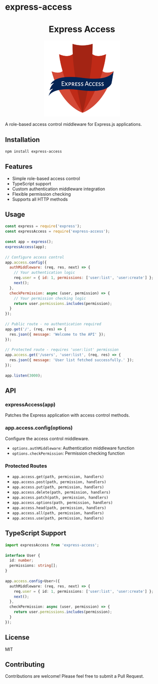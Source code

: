 # express-access
<h1 align="center">Express Access</h1>

<p align="center">
  <img src="assets/logo.png" alt="Express Access Logo" width="250" height="250"/>
</p>

A role-based access control middleware for Express.js applications.

## Installation

```bash
npm install express-access
```

## Features

- Simple role-based access control
- TypeScript support
- Custom authentication middleware integration
- Flexible permission checking
- Supports all HTTP methods

## Usage

```javascript
const express = require('express');
const expressAccess = require('express-access');

const app = express();
expressAccess(app);

// Configure access control
app.access.config({
  authMiddleware: (req, res, next) => {
    // Your authentication logic
    req.user = { id: 1, permissions: ['user:list', 'user:create'] };
    next();
  },
  checkPermission: async (user, permission) => {
    // Your permission checking logic
    return user.permissions.includes(permission);
  }
});

// Public route - no authentication required
app.get('/', (req, res) => {
  res.json({ message: 'Welcome to the API' });
});

// Protected route - requires 'user:list' permission
app.access.get('/users', 'user:list', (req, res) => {
  res.json({ message: 'User list fetched successfully.' });
});

app.listen(3000);
```

## API

### expressAccess(app)

Patches the Express application with access control methods.

### app.access.config(options)

Configure the access control middleware.

- `options.authMiddleware`: Authentication middleware function
- `options.checkPermission`: Permission checking function

### Protected Routes

- `app.access.get(path, permission, handlers)`
- `app.access.post(path, permission, handlers)`
- `app.access.put(path, permission, handlers)`
- `app.access.delete(path, permission, handlers)`
- `app.access.patch(path, permission, handlers)`
- `app.access.options(path, permission, handlers)`
- `app.access.head(path, permission, handlers)`
- `app.access.all(path, permission, handlers)`
- `app.access.use(path, permission, handlers)`

## TypeScript Support

```typescript
import expressAccess from 'express-access';

interface User {
  id: number;
  permissions: string[];
}

app.access.config<User>({
  authMiddleware: (req, res, next) => {
    req.user = { id: 1, permissions: ['user:list', 'user:create'] };
    next();
  },
  checkPermission: async (user, permission) => {
    return user.permissions.includes(permission);
  }
});
```

## License

MIT

## Contributing

Contributions are welcome! Please feel free to submit a Pull Request.

